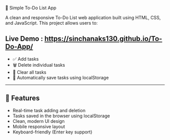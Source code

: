 📝 Simple To-Do List App

A clean and responsive To-Do List web application built using HTML, CSS, and JavaScript. This project allows users to:

## Live Demo : https://sinchanaks130.github.io/To-Do-App/

- ✅ Add tasks
- 🗑 Delete individual tasks
- 🚮 Clear all tasks
- 💾 Automatically save tasks using localStorage
---

## 🌟 Features

- Real-time task adding and deletion
- Tasks saved in the browser using localStorage
- Clean, modern UI design
- Mobile responsive layout
- Keyboard-friendly (Enter key support)


